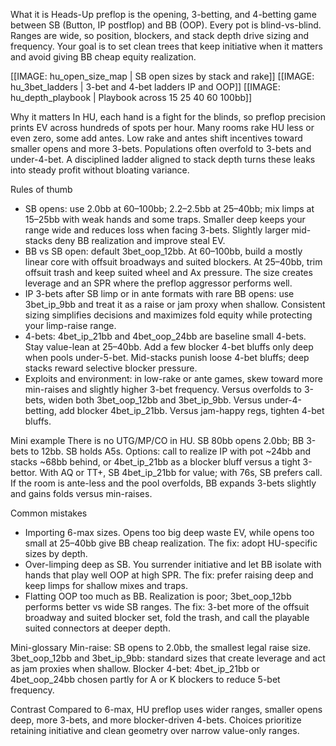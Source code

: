 What it is
Heads-Up preflop is the opening, 3-betting, and 4-betting game between SB (Button, IP postflop) and BB (OOP). Every pot is blind-vs-blind. Ranges are wide, so position, blockers, and stack depth drive sizing and frequency. Your goal is to set clean trees that keep initiative when it matters and avoid giving BB cheap equity realization.

[[IMAGE: hu_open_size_map | SB open sizes by stack and rake]]
[[IMAGE: hu_3bet_ladders | 3-bet and 4-bet ladders IP and OOP]]
[[IMAGE: hu_depth_playbook | Playbook across 15 25 40 60 100bb]]

Why it matters
In HU, each hand is a fight for the blinds, so preflop precision prints EV across hundreds of spots per hour. Many rooms rake HU less or even zero, some add antes. Low rake and antes shift incentives toward smaller opens and more 3-bets. Populations often overfold to 3-bets and under-4-bet. A disciplined ladder aligned to stack depth turns these leaks into steady profit without bloating variance.

Rules of thumb
- SB opens: use 2.0bb at 60–100bb; 2.2–2.5bb at 25–40bb; mix limps at 15–25bb with weak hands and some traps. Smaller deep keeps your range wide and reduces loss when facing 3-bets. Slightly larger mid-stacks deny BB realization and improve steal EV.
- BB vs SB open: default 3bet_oop_12bb. At 60–100bb, build a mostly linear core with offsuit broadways and suited blockers. At 25–40bb, trim offsuit trash and keep suited wheel and Ax pressure. The size creates leverage and an SPR where the preflop aggressor performs well.
- IP 3-bets after SB limp or in ante formats with rare BB opens: use 3bet_ip_9bb and treat it as a raise or jam proxy when shallow. Consistent sizing simplifies decisions and maximizes fold equity while protecting your limp-raise range.
- 4-bets: 4bet_ip_21bb and 4bet_oop_24bb are baseline small 4-bets. Stay value-lean at 25–40bb. Add a few blocker 4-bet bluffs only deep when pools under-5-bet. Mid-stacks punish loose 4-bet bluffs; deep stacks reward selective blocker pressure.
- Exploits and environment: in low-rake or ante games, skew toward more min-raises and slightly higher 3-bet frequency. Versus overfolds to 3-bets, widen both 3bet_oop_12bb and 3bet_ip_9bb. Versus under-4-betting, add blocker 4bet_ip_21bb. Versus jam-happy regs, tighten 4-bet bluffs.

Mini example
There is no UTG/MP/CO in HU. SB 80bb opens 2.0bb; BB 3-bets to 12bb. SB holds A5s. Options: call to realize IP with pot ~24bb and stacks ~68bb behind, or 4bet_ip_21bb as a blocker bluff versus a tight 3-bettor. With AQ or TT+, SB 4bet_ip_21bb for value; with 76s, SB prefers call. If the room is ante-less and the pool overfolds, BB expands 3-bets slightly and gains folds versus min-raises.

Common mistakes
- Importing 6-max sizes. Opens too big deep waste EV, while opens too small at 25–40bb give BB cheap realization. The fix: adopt HU-specific sizes by depth.
- Over-limping deep as SB. You surrender initiative and let BB isolate with hands that play well OOP at high SPR. The fix: prefer raising deep and keep limps for shallow mixes and traps.
- Flatting OOP too much as BB. Realization is poor; 3bet_oop_12bb performs better vs wide SB ranges. The fix: 3-bet more of the offsuit broadway and suited blocker set, fold the trash, and call the playable suited connectors at deeper depth.

Mini-glossary
Min-raise: SB opens to 2.0bb, the smallest legal raise size.
3bet_oop_12bb and 3bet_ip_9bb: standard sizes that create leverage and act as jam proxies when shallow.
Blocker 4-bet: 4bet_ip_21bb or 4bet_oop_24bb chosen partly for A or K blockers to reduce 5-bet frequency.

Contrast
Compared to 6-max, HU preflop uses wider ranges, smaller opens deep, more 3-bets, and more blocker-driven 4-bets. Choices prioritize retaining initiative and clean geometry over narrow value-only ranges.
